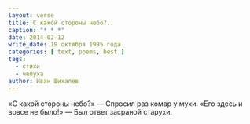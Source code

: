 ```yaml
---
layout: verse
title: С какой стороны небо?..
caption: "* * *"
date: 2014-02-12
write_date: 19 октября 1995 года
categories: [ text, poems, best ]
tags:
  - стихи
  - чепуха
author: Иван Шихалев
---
```

«С какой стороны небо?» —
Спросил раз комар у мухи.
«Его здесь и вовсе не было!» —
Был ответ засраной старухи.
